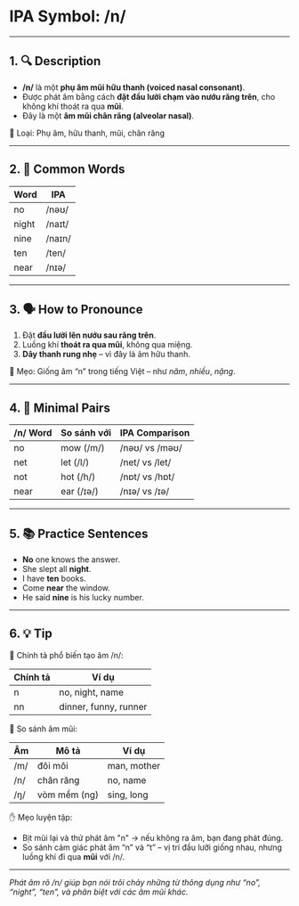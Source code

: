 # IPA Symbol: /n/

---

## 1. 🔍 Description

- **/n/** là một **phụ âm mũi hữu thanh (voiced nasal consonant)**.
- Được phát âm bằng cách **đặt đầu lưỡi chạm vào nướu răng trên**, cho không khí thoát ra qua **mũi**.
- Đây là một **âm mũi chân răng (alveolar nasal)**.

📍 Loại: Phụ âm, hữu thanh, mũi, chân răng

---

## 2. 📝 Common Words

| Word     | IPA         |
|----------|-------------|
| no       | /nəʊ/       |
| night    | /naɪt/      |
| nine     | /naɪn/      |
| ten      | /ten/       |
| near     | /nɪə/       |

---

## 3. 🗣️ How to Pronounce

1. Đặt **đầu lưỡi lên nướu sau răng trên**.
2. Luồng khí **thoát ra qua mũi**, không qua miệng.
3. **Dây thanh rung nhẹ** – vì đây là âm hữu thanh.

🧠 Mẹo: Giống âm “n” trong tiếng Việt – như *năm*, *nhiều*, *nặng*.

---

## 4. 🎯 Minimal Pairs

| /n/ Word | So sánh với | IPA Comparison     |
|----------|--------------|--------------------|
| no       | mow (/m/)    | /nəʊ/ vs /məʊ/     |
| net      | let (/l/)    | /net/ vs /let/     |
| not      | hot (/h/)    | /nɒt/ vs /hɒt/     |
| near     | ear (/ɪə/)   | /nɪə/ vs /ɪə/      |

---

## 5. 📚 Practice Sentences

- **No** one knows the answer.
- She slept all **night**.
- I have **ten** books.
- Come **near** the window.
- He said **nine** is his lucky number.

---

## 6. 💡 Tip

📌 Chính tả phổ biến tạo âm /n/:

| Chính tả | Ví dụ                  |
|----------|------------------------|
| n        | no, night, name        |
| nn       | dinner, funny, runner  |

🔄 So sánh âm mũi:

| Âm | Mô tả          | Ví dụ         |
|----|----------------|---------------|
| /m/ | đôi môi       | man, mother   |
| /n/ | chân răng     | no, name      |
| /ŋ/ | vòm mềm (ng)  | sing, long    |

✋ Mẹo luyện tập:

- Bịt mũi lại và thử phát âm "n" → nếu không ra âm, bạn đang phát đúng.
- So sánh cảm giác phát âm “n” và “t” – vị trí đầu lưỡi giống nhau, nhưng luồng khí đi qua **mũi** với /n/.

---

*Phát âm rõ /n/ giúp bạn nói trôi chảy những từ thông dụng như “no”, “night”, “ten”, và phân biệt với các âm mũi khác.*

